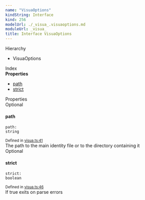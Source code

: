 ```yaml
---
name: "VisuaOptions"
kindString: Interface
kind: 256
modelUrl: ./_visua_.visuaoptions.md
moduleUrl: _visua_
title: Interface VisuaOptions
---
```



<section class="pt-2 tsd-panel tsd-hierarchy">
<div class="lead">Hierarchy</div>
<ul class="pl-3 tsd-hierarchy list-style-initial">
<li>
<span class="target">VisuaOptions</span>

</li>
</ul>

</section>





<section >
<div class="lead pb-2">Index</div>
<section class="tsd-panel tsd-index-panel">
<div class="tsd-index-content">
<section class="tsd-index-section ">
<strong>Properties</strong>
<ul>
<li class="tsd-kind-property tsd-parent-kind-interface"><a href="../_visua_.visuaoptions/#path" class="tsd-kind-icon">path</a></li>
<li class="tsd-kind-property tsd-parent-kind-interface"><a href="../_visua_.visuaoptions/#strict" class="tsd-kind-icon">strict</a></li>
</ul>
</section>
</div>
</section>
</section>
<section>
<div class="lead">Properties</div>
<section class="pb-4 pt-2 tsd-kind-property tsd-parent-kind-interface">
<div class="d-flex flex-row">
<div class="h4 pr-1"><span class="badge badge-primary">Optional</span></div>
<h4 id="path">path</h4>
</div>

<code class="tsd-signature tsd-kind-icon">path<span class="tsd-signature-symbol">:</span> <span class="tsd-signature-type">string</span></code>

<aside class="tsd-sources pb-2">
<div class="d-flex flex-column">
<small class="text-muted">Defined in <a href="https://github.com/umbopepato/visua/blob/6f68f03/src/visua.ts#L41">visua.ts:41</a></small>
</div>
</aside>
<div class="pt-1 tsd-comment">
<div markdown="1">
The path to the main identity file or to the directory containing it
</div>
</div>




</section>
<section class="pb-4 pt-2 tsd-kind-property tsd-parent-kind-interface">
<div class="d-flex flex-row">
<div class="h4 pr-1"><span class="badge badge-primary">Optional</span></div>
<h4 id="strict">strict</h4>
</div>

<code class="tsd-signature tsd-kind-icon">strict<span class="tsd-signature-symbol">:</span> <span class="tsd-signature-type">boolean</span></code>

<aside class="tsd-sources pb-2">
<div class="d-flex flex-column">
<small class="text-muted">Defined in <a href="https://github.com/umbopepato/visua/blob/6f68f03/src/visua.ts#L46">visua.ts:46</a></small>
</div>
</aside>
<div class="pt-1 tsd-comment">
<div markdown="1">
If true exits on parse errors
</div>
</div>




</section>
</section>

